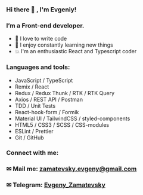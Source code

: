 ### Hi there 👋 , I'm Evgeniy!

### I’m a Front-end developer.

<ul>
  <li>🙌 I love to write code</li>
  <li>💪 I enjoy constantly learning new things</li>
  <li>💥 I'm an enthusiastic React and Typescript coder</li>
 </ul>
<h3>Languages and tools:</h3>

<ul>
<li>JavaScript / TypeScript</li>
<li>Remix / React</li>
<li>Redux / Redux Thunk / RTK / RTK Query</li>
<li>Axios / REST API / Postman</li>
<li>TDD / Unit Tests</li>
<li>React-hook-form / Formik</li>
<li>Material UI / TailwindCSS / styled-components</li>
<li>HTML5 / CSS3 / SCSS / CSS-modules</li>
<li>ESLint / Prettier</li>
<li>Git / GitHub</li>
</ul>
<h3>Connect with me:</h3>

### &#9993; Mail me: zamatevsky.evgeny@gmail.com

### &#9993; Telegram: [Evgeny_Zamatevsky](https://t.me/Evgeny_Zamatevsky)

#

